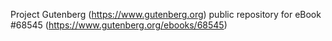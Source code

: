 Project Gutenberg (https://www.gutenberg.org) public repository for eBook #68545 (https://www.gutenberg.org/ebooks/68545)
